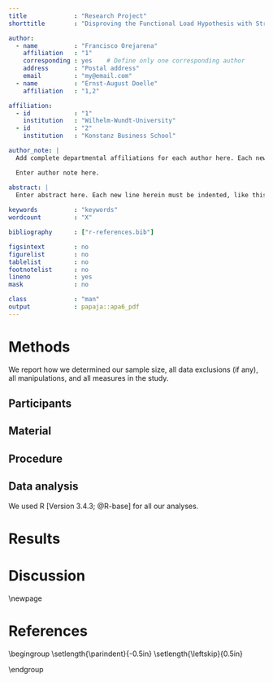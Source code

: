```yaml
---
title             : "Research Project"
shorttitle        : "Disproving the Functional Load Hypothesis with Stronger Data Analysis"

author: 
  - name          : "Francisco Orejarena"
    affiliation   : "1"
    corresponding : yes    # Define only one corresponding author
    address       : "Postal address"
    email         : "my@email.com"
  - name          : "Ernst-August Doelle"
    affiliation   : "1,2"

affiliation:
  - id            : "1"
    institution   : "Wilhelm-Wundt-University"
  - id            : "2"
    institution   : "Konstanz Business School"

author_note: |
  Add complete departmental affiliations for each author here. Each new line herein must be indented, like this line.

  Enter author note here.

abstract: |
  Enter abstract here. Each new line herein must be indented, like this line.
  
keywords          : "keywords"
wordcount         : "X"

bibliography      : ["r-references.bib"]

figsintext        : no
figurelist        : no
tablelist         : no
footnotelist      : no
lineno            : yes
mask              : no

class             : "man"
output            : papaja::apa6_pdf
---
```








# Methods
We report how we determined our sample size, all data exclusions (if any), all manipulations, and all measures in the study. <!-- 21-word solution (Simmons, Nelson & Simonsohn, 2012; retrieved from http://ssrn.com/abstract=2160588) -->

## Participants

## Material

## Procedure

## Data analysis
We used R [Version 3.4.3; @R-base] for all our analyses.


# Results

# Discussion


\newpage

# References


\begingroup
\setlength{\parindent}{-0.5in}
\setlength{\leftskip}{0.5in}

<div id = "refs"></div>
\endgroup
